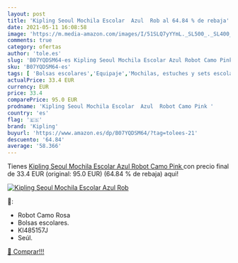 ```yaml
---
layout: post
title: 'Kipling Seoul Mochila Escolar  Azul  Rob al 64.84 % de rebaja'
date: 2021-05-11 16:08:58
image: 'https://m.media-amazon.com/images/I/51SLQ7yYYmL._SL500_._SL400_.jpg'
comments: true
category: ofertas
author: 'tole.es'
slug: 'B07YQDSM64-es Kipling Seoul Mochila Escolar Azul Robot Camo Pink'
sku: 'B07YQDSM64-es'
tags: [ 'Bolsas escolares','Equipaje','Mochilas, estuches y sets escolares','escolar','kipling','mochila', ]
actualPrice: 33.4 EUR
currency: EUR
price: 33.4
comparePrice: 95.0 EUR
prodname: 'Kipling Seoul Mochila Escolar  Azul  Robot Camo Pink '
country: 'es'
flag: '🇪🇸'
brand: 'Kipling'
buyurl: 'https://www.amazon.es/dp/B07YQDSM64/?tag=tolees-21'
descuento: '64.84'
average: '58.366'
---
```


Tienes [Kipling Seoul Mochila Escolar  Azul  Robot Camo Pink ](https://www.amazon.es/dp/B07YQDSM64/?tag=tolees-21) con precio final de  33.4 EUR (original: 95.0 EUR) (64.84 %  de rebaja) aqui!

[![Kipling Seoul Mochila Escolar  Azul  Rob](https://m.media-amazon.com/images/I/51SLQ7yYYmL._SL500_._SL400_.jpg)](https://www.amazon.es/dp/B07YQDSM64/?tag=tolees-21)

🔎:

- Robot Camo Rosa
- Bolsas escolares.
- KI485157J
- Seúl.

[🛒 Comprar!!!](https://www.amazon.es/dp/B07YQDSM64/?tag=tolees-21)
